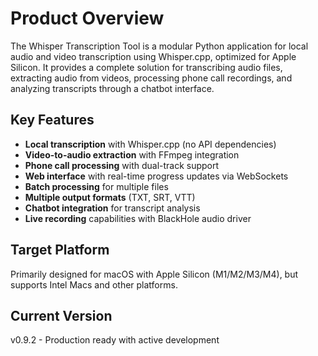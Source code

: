 # Product Overview

The Whisper Transcription Tool is a modular Python application for local audio and video transcription using Whisper.cpp, optimized for Apple Silicon. It provides a complete solution for transcribing audio files, extracting audio from videos, processing phone call recordings, and analyzing transcripts through a chatbot interface.

## Key Features

- **Local transcription** with Whisper.cpp (no API dependencies)
- **Video-to-audio extraction** with FFmpeg integration
- **Phone call processing** with dual-track support
- **Web interface** with real-time progress updates via WebSockets
- **Batch processing** for multiple files
- **Multiple output formats** (TXT, SRT, VTT)
- **Chatbot integration** for transcript analysis
- **Live recording** capabilities with BlackHole audio driver

## Target Platform

Primarily designed for macOS with Apple Silicon (M1/M2/M3/M4), but supports Intel Macs and other platforms.

## Current Version

v0.9.2 - Production ready with active development